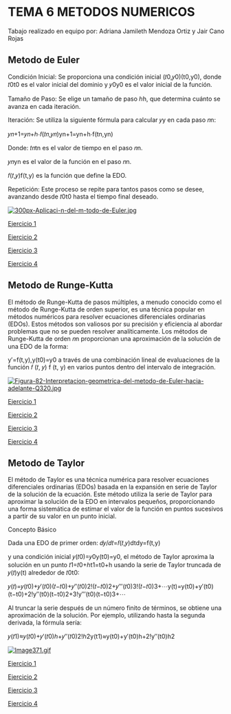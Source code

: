 # TEMA 6 METODOS NUMERICOS

 Tabajo realizado en equipo por: Adriana Jamileth Mendoza Ortiz y Jair Cano Rojas

## Metodo de Euler

Condición Inicial: Se proporciona una condición inicial (𝑡0,𝑦0)(t0,y0), donde 𝑡0t0 es el valor inicial del dominio y 𝑦0y0 es el valor inicial de la función.

Tamaño de Paso: Se elige un tamaño de paso ℎh, que determina cuánto se avanza en cada iteración.

Iteración: Se utiliza la siguiente fórmula para calcular 𝑦y en cada paso 𝑛n:

𝑦𝑛+1=𝑦𝑛+ℎ⋅𝑓(𝑡𝑛,𝑦𝑛)yn+1=yn+h⋅f(tn,yn)

Donde:
𝑡𝑛tn es el valor de tiempo en el paso 𝑛n.

𝑦𝑛yn es el valor de la función en el paso 𝑛n.

𝑓(𝑡,𝑦)f(t,y) es la función que define la EDO.

Repetición: Este proceso se repite para tantos pasos como se desee, avanzando desde 𝑡0t0 hasta el tiempo final deseado.

[![300px-Aplicaci-n-del-m-todo-de-Euler.jpg](https://i.postimg.cc/wBRkhZNF/300px-Aplicaci-n-del-m-todo-de-Euler.jpg)](https://postimg.cc/yJB9KfvS)

[Ejercicio 1](EjemploEuler.java)

[Ejercicio 2](EjemploEuler2.java)

[Ejercicio 3](EjemploEuler3.java)

[Ejercicio 4](EjemploEuler4.java)

## Metodo de Runge-Kutta

El método de Runge-Kutta de pasos múltiples, a menudo conocido como el método de Runge-Kutta de orden superior, es una técnica popular en métodos numéricos para resolver ecuaciones diferenciales ordinarias (EDOs). Estos métodos son valiosos por su precisión y eficiencia al abordar problemas que no se pueden resolver analíticamente.
Los métodos de Runge-Kutta de orden 𝑛n proporcionan una aproximación de la solución de una EDO de la forma:

y′=f(t,y),y(t0)=y0
a través de una combinación lineal de evaluaciones de la función 𝑓 (𝑡, 𝑦) f (t, y) en varios puntos dentro del intervalo de integración.

[![Figura-82-Interpretacion-geometrica-del-metodo-de-Euler-hacia-adelante-Q320.jpg](https://i.postimg.cc/Gm4cxxmq/Figura-82-Interpretacion-geometrica-del-metodo-de-Euler-hacia-adelante-Q320.jpg)](https://postimg.cc/3kH5Kppv)

[Ejercicio 1](EjercicioRK1.java)

[Ejercicio 2](EjercicioRK2.java)

[Ejercicio 3](EjercicioRK3.java)

[Ejercicio 4](EjercicioRK4.java)


## Metodo de Taylor

El método de Taylor es una técnica numérica para resolver ecuaciones diferenciales ordinarias (EDOs) basada en la expansión en serie de Taylor de la solución de la ecuación. Este método utiliza la serie de Taylor para aproximar la solución de la EDO en intervalos pequeños, proporcionando una forma sistemática de estimar el valor de la función en puntos sucesivos a partir de su valor en un punto inicial.

Concepto Básico

Dada una EDO de primer orden:
𝑑𝑦/𝑑𝑡=𝑓(𝑡,𝑦)dtdy=f(t,y)

y una condición inicial 𝑦(𝑡0)=𝑦0y(t0)=y0, el método de Taylor aproxima la solución en un punto 𝑡1=𝑡0+ℎt1=t0+h usando la serie de Taylor truncada de 𝑦(𝑡)y(t) alrededor de 𝑡0t0:

𝑦(𝑡)=𝑦(𝑡0)+𝑦′(𝑡0)(𝑡−𝑡0)+𝑦′′(𝑡0)2!(𝑡−𝑡0)2+𝑦′′′(𝑡0)3!(𝑡−𝑡0)3+⋯y(t)=y(t0)+y′(t0)(t−t0)+2!y′′(t0)(t−t0)2+3!y′′′(t0)(t−t0)3+⋯

Al truncar la serie después de un número finito de términos, se obtiene una aproximación de la solución. Por ejemplo, utilizando hasta la segunda derivada, la fórmula sería:

𝑦(𝑡1)≈𝑦(𝑡0)+𝑦′(𝑡0)ℎ+𝑦′′(𝑡0)2!ℎ2y(t1)≈y(t0)+y′(t0)h+2!y′′(t0)h2

[![Image371.gif](https://i.postimg.cc/5yW3ngJv/Image371.gif)](https://postimg.cc/gX480vnk)

[Ejercicio 1](EjercicioTay1.java)

[Ejercicio 2](EjercicioTay2.java)

[Ejercicio 3](EjercicioTay3.java)

[Ejercicio 4](EjercicioTay4.java)

